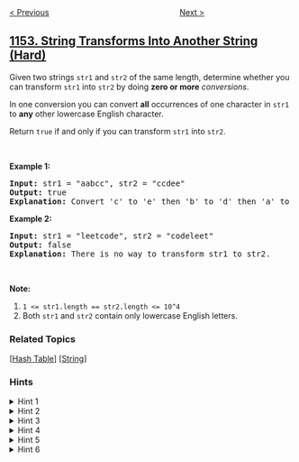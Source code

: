 <!--|This file generated by command(leetcode description); DO NOT EDIT.    |-->
<!--+----------------------------------------------------------------------+-->
<!--|@author    openset <openset.wang@gmail.com>                           |-->
<!--|@link      https://github.com/openset                                 |-->
<!--|@home      https://github.com/openset/leetcode                        |-->
<!--+----------------------------------------------------------------------+-->

[< Previous](../analyze-user-website-visit-pattern "Analyze User Website Visit Pattern")
　　　　　　　　　　　　　　　　
[Next >](../day-of-the-year "Day of the Year")

## [1153. String Transforms Into Another String (Hard)](https://leetcode.com/problems/string-transforms-into-another-string "字符串转化")

<p>Given two strings <code>str1</code> and <code>str2</code>&nbsp;of the same length, determine whether you can transform <code>str1</code>&nbsp;into <code>str2</code> by doing <strong>zero or more</strong>&nbsp;<em>conversions</em>.</p>

<p>In one conversion you can convert&nbsp;<strong>all</strong> occurrences of one character in <code>str1</code> to&nbsp;<strong>any</strong> other lowercase English character.</p>

<p>Return <code>true</code>&nbsp;if and only if you can transform <code>str1</code> into <code>str2</code>.</p>

<p>&nbsp;</p>

<p><strong>Example 1:</strong></p>

<pre>
<strong>Input: </strong>str1 = <span id="example-input-1-1">&quot;aabcc&quot;</span>, str2 = <span id="example-input-1-2">&quot;ccdee&quot;</span>
<strong>Output: </strong><span id="example-output-1">true</span>
<strong>Explanation: </strong>Convert &#39;c&#39; to &#39;e&#39; then &#39;b&#39; to &#39;d&#39; then &#39;a&#39; to &#39;c&#39;. Note that the order of conversions matter.
</pre>

<p><strong>Example 2:</strong></p>

<pre>
<strong>Input: </strong>str1 = <span id="example-input-2-1">&quot;leetcode&quot;</span>, str2 = <span id="example-input-2-2">&quot;codeleet&quot;</span>
<strong>Output: </strong><span id="example-output-2">false</span>
<strong>Explanation: </strong>There is no way to transform str1 to str2.
</pre>

<p>&nbsp;</p>

<p><strong>Note:</strong></p>

<ol>
	<li><code>1 &lt;= str1.length == str2.length &lt;= 10^4</code></li>
	<li>Both <code>str1</code> and <code>str2</code> contain only lowercase English letters.</li>
</ol>

### Related Topics
  [[Hash Table](../../tag/hash-table/README.md)]
  [[String](../../tag/string/README.md)]

### Hints
<details>
<summary>Hint 1</summary>
Model the problem as a graph problem. Add an edge from one character to another if you need to convert between them.
</details>

<details>
<summary>Hint 2</summary>
What if one character needs to be converted into more than one character?
</details>

<details>
<summary>Hint 3</summary>
There would be no solution. Thus, every node can have at most one outgoing edge.
</details>

<details>
<summary>Hint 4</summary>
How to process a linked list?
</details>

<details>
<summary>Hint 5</summary>
How to process a cycle?
</details>

<details>
<summary>Hint 6</summary>
What if there is a character with no outgoing edge? You can use it to break all cycles!
</details>
